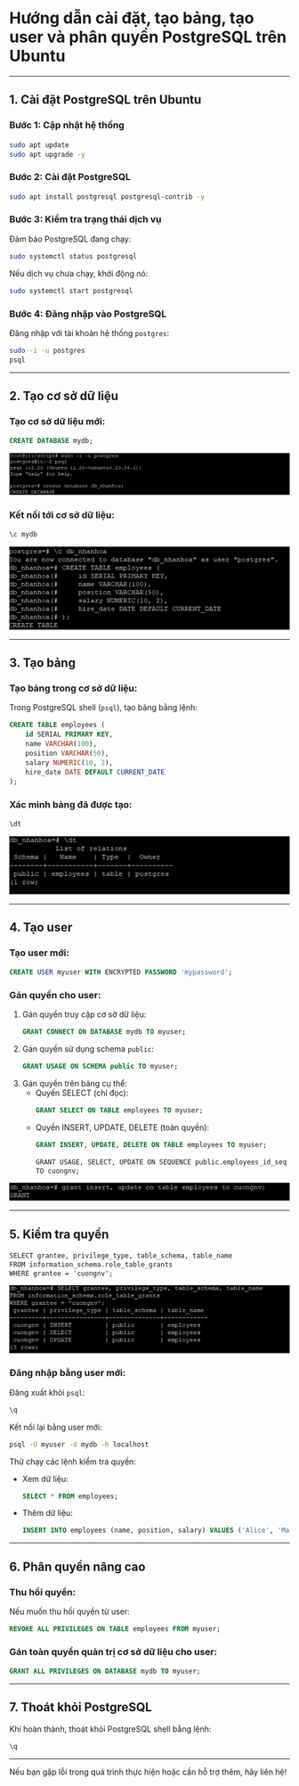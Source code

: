 
# Hướng dẫn cài đặt, tạo bảng, tạo user và phân quyền PostgreSQL trên Ubuntu

---

## **1. Cài đặt PostgreSQL trên Ubuntu**

### Bước 1: Cập nhật hệ thống
```bash
sudo apt update
sudo apt upgrade -y
```

### Bước 2: Cài đặt PostgreSQL
```bash
sudo apt install postgresql postgresql-contrib -y
```

### Bước 3: Kiểm tra trạng thái dịch vụ
Đảm bảo PostgreSQL đang chạy:
```bash
sudo systemctl status postgresql
```

Nếu dịch vụ chưa chạy, khởi động nó:
```bash
sudo systemctl start postgresql
```

### Bước 4: Đăng nhập vào PostgreSQL
Đăng nhập với tài khoản hệ thống `postgres`:
```bash
sudo -i -u postgres
psql
```

---

## **2. Tạo cơ sở dữ liệu**

### Tạo cơ sở dữ liệu mới:
```sql
CREATE DATABASE mydb;
```
![Tạo Database](https://github.com/cuongnvvietis/NhanHoa/blob/main/Docs/Picture/DB/Screenshot_203.png)
### Kết nối tới cơ sở dữ liệu:
```sql
\c mydb
```

![Tạo Database](https://github.com/cuongnvvietis/NhanHoa/blob/main/Docs/Picture/DB/Screenshot_205.png)

---

## **3. Tạo bảng**

### Tạo bảng trong cơ sở dữ liệu:
Trong PostgreSQL shell (`psql`), tạo bảng bằng lệnh:
```sql
CREATE TABLE employees (
    id SERIAL PRIMARY KEY,
    name VARCHAR(100),
    position VARCHAR(50),
    salary NUMERIC(10, 2),
    hire_date DATE DEFAULT CURRENT_DATE
);
```

### Xác minh bảng đã được tạo:
```sql
\dt
```

![Tạo Database](https://github.com/cuongnvvietis/NhanHoa/blob/main/Docs/Picture/DB/Screenshot_206.png)

---

## **4. Tạo user**

### Tạo user mới:
```sql
CREATE USER myuser WITH ENCRYPTED PASSWORD 'mypassword';
```

### Gán quyền cho user:
1. Gán quyền truy cập cơ sở dữ liệu:
   ```sql
   GRANT CONNECT ON DATABASE mydb TO myuser;
   ```
2. Gán quyền sử dụng schema `public`:
   ```sql
   GRANT USAGE ON SCHEMA public TO myuser;
   ```
3. Gán quyền trên bảng cụ thể:
   - Quyền SELECT (chỉ đọc):
     ```sql
     GRANT SELECT ON TABLE employees TO myuser;
     ```
   - Quyền INSERT, UPDATE, DELETE (toàn quyền):
     ```sql
     GRANT INSERT, UPDATE, DELETE ON TABLE employees TO myuser;
     ```
     ```
     GRANT USAGE, SELECT, UPDATE ON SEQUENCE public.employees_id_seq TO cuongnv;
     ```

![Tạo Database](https://github.com/cuongnvvietis/NhanHoa/blob/main/Docs/Picture/DB/Screenshot_208.png)

---

## **5. Kiểm tra quyền**
```
SELECT grantee, privilege_type, table_schema, table_name
FROM information_schema.role_table_grants
WHERE grantee = 'cuongnv';
```

![Tạo Database](https://github.com/cuongnvvietis/NhanHoa/blob/main/Docs/Picture/DB/Screenshot_207.png)

### Đăng nhập bằng user mới:
Đăng xuất khỏi `psql`:
```bash
\q
```

Kết nối lại bằng user mới:
```bash
psql -U myuser -d mydb -h localhost
```

Thử chạy các lệnh kiểm tra quyền:
- Xem dữ liệu:
  ```sql
  SELECT * FROM employees;
  ```
- Thêm dữ liệu:
  ```sql
  INSERT INTO employees (name, position, salary) VALUES ('Alice', 'Manager', 75000.00);
  ```

---

## **6. Phân quyền nâng cao**

### Thu hồi quyền:
Nếu muốn thu hồi quyền từ user:
```sql
REVOKE ALL PRIVILEGES ON TABLE employees FROM myuser;
```

### Gán toàn quyền quản trị cơ sở dữ liệu cho user:
```sql
GRANT ALL PRIVILEGES ON DATABASE mydb TO myuser;
```

---

## **7. Thoát khỏi PostgreSQL**
Khi hoàn thành, thoát khỏi PostgreSQL shell bằng lệnh:
```sql
\q
```

---

Nếu bạn gặp lỗi trong quá trình thực hiện hoặc cần hỗ trợ thêm, hãy liên hệ!
